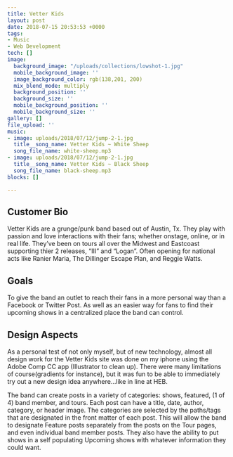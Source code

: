 ```yaml
---
title: Vetter Kids
layout: post
date: 2018-07-15 20:53:53 +0000
tags:
- Music
- Web Development
tech: []
image:
  background_image: "/uploads/collections/lowshot-1.jpg"
  mobile_background_image: ''
  image_background_color: rgb(138,201, 200)
  mix_blend_mode: multiply
  background_position: ''
  background_size: ''
  mobile_background_position: ''
  mobile_background_size: ''
gallery: []
file_upload: ''
music:
- image: uploads/2018/07/12/jump-2-1.jpg
  title__song_name: Vetter Kids ~ White Sheep
  song_file_name: white-sheep.mp3
- image: uploads/2018/07/12/jump-2-1.jpg
  title__song_name: Vetter Kids ~ Black Sheep
  song_file_name: black-sheep.mp3
blocks: []

---
```

## **Customer Bio**

Vetter Kids are a grunge/punk band based out of Austin, Tx. They play with passion and love interactions with their fans; whether onstage, online, or in real life. They’ve been on tours all over the Midwest and Eastcoast supporting thier 2 releases, “III” and “Logan”. Often opening for national acts like Ranier Maria, The Dillinger Escape Plan, and Reggie Watts.

## Goals

To give the band an outlet to reach their fans in a more personal way than a Facebook or Twitter Post. As well as an easier way for fans to find their upcoming shows in a centralized place the band can control.

## Design Aspects

As a personal test of not only myself, but of new technology, almost all design work for the Vetter Kids site was done on my iphone using the Adobe Comp CC app (Illustrator to clean up). There were many limitations of course(gradients for instance), but it was fun to be able to immediately try out a new design idea anywhere…like in line at HEB.

The band can create posts in a variety of categories: shows, featured, (1 of 4) band member, and tours. Each post can have a title, date, author, category, or header image. The categories are selected by the paths/tags that are designated in the front matter of each post. This will allow the band to designate Feature posts separately from the posts on the Tour pages, and even individual band member posts. They also have the ability to put shows in a self populating Upcoming shows with whatever information they could want.